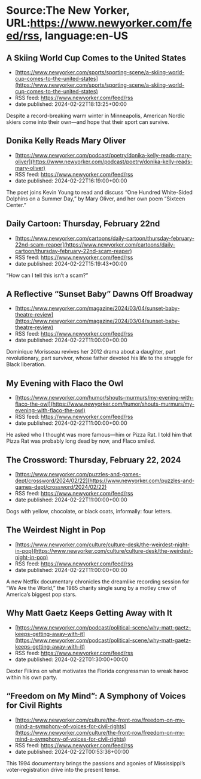 # Source:The New Yorker, URL:https://www.newyorker.com/feed/rss, language:en-US

## A Skiing World Cup Comes to the United States
 - [https://www.newyorker.com/sports/sporting-scene/a-skiing-world-cup-comes-to-the-united-states](https://www.newyorker.com/sports/sporting-scene/a-skiing-world-cup-comes-to-the-united-states)
 - RSS feed: https://www.newyorker.com/feed/rss
 - date published: 2024-02-22T18:13:25+00:00

Despite a record-breaking warm winter in Minneapolis, American Nordic skiers come into their own—and hope that their sport can survive.

## Donika Kelly Reads Mary Oliver
 - [https://www.newyorker.com/podcast/poetry/donika-kelly-reads-mary-oliver](https://www.newyorker.com/podcast/poetry/donika-kelly-reads-mary-oliver)
 - RSS feed: https://www.newyorker.com/feed/rss
 - date published: 2024-02-22T16:19:00+00:00

The poet joins Kevin Young to read and discuss “One Hundred White-Sided Dolphins on a Summer Day,” by Mary Oliver, and her own poem “Sixteen Center.”

## Daily Cartoon: Thursday, February 22nd
 - [https://www.newyorker.com/cartoons/daily-cartoon/thursday-february-22nd-scam-reaper](https://www.newyorker.com/cartoons/daily-cartoon/thursday-february-22nd-scam-reaper)
 - RSS feed: https://www.newyorker.com/feed/rss
 - date published: 2024-02-22T15:19:43+00:00

“How can I tell this isn’t a scam?”

## A Reflective “Sunset Baby” Dawns Off Broadway
 - [https://www.newyorker.com/magazine/2024/03/04/sunset-baby-theatre-review](https://www.newyorker.com/magazine/2024/03/04/sunset-baby-theatre-review)
 - RSS feed: https://www.newyorker.com/feed/rss
 - date published: 2024-02-22T11:00:00+00:00

Dominique Morisseau revives her 2012 drama about a daughter, part revolutionary, part survivor, whose father devoted his life to the struggle for Black liberation.

## My Evening with Flaco the Owl
 - [https://www.newyorker.com/humor/shouts-murmurs/my-evening-with-flaco-the-owl](https://www.newyorker.com/humor/shouts-murmurs/my-evening-with-flaco-the-owl)
 - RSS feed: https://www.newyorker.com/feed/rss
 - date published: 2024-02-22T11:00:00+00:00

He asked who I thought was more famous—him or Pizza Rat. I told him that Pizza Rat was probably long dead by now, and Flaco smiled.

## The Crossword: Thursday, February 22, 2024
 - [https://www.newyorker.com/puzzles-and-games-dept/crossword/2024/02/22](https://www.newyorker.com/puzzles-and-games-dept/crossword/2024/02/22)
 - RSS feed: https://www.newyorker.com/feed/rss
 - date published: 2024-02-22T11:00:00+00:00

Dogs with yellow, chocolate, or black coats, informally: four letters.

## The Weirdest Night in Pop
 - [https://www.newyorker.com/culture/culture-desk/the-weirdest-night-in-pop](https://www.newyorker.com/culture/culture-desk/the-weirdest-night-in-pop)
 - RSS feed: https://www.newyorker.com/feed/rss
 - date published: 2024-02-22T11:00:00+00:00

A new Netflix documentary chronicles the dreamlike recording session for “We Are the World,” the 1985 charity single sung by a motley crew of America’s biggest pop stars.

## Why Matt Gaetz Keeps Getting Away with It
 - [https://www.newyorker.com/podcast/political-scene/why-matt-gaetz-keeps-getting-away-with-it](https://www.newyorker.com/podcast/political-scene/why-matt-gaetz-keeps-getting-away-with-it)
 - RSS feed: https://www.newyorker.com/feed/rss
 - date published: 2024-02-22T01:30:00+00:00

Dexter Filkins on what motivates the Florida congressman to wreak havoc within his own party.

## “Freedom on My Mind”: A Symphony of Voices for Civil Rights
 - [https://www.newyorker.com/culture/the-front-row/freedom-on-my-mind-a-symphony-of-voices-for-civil-rights](https://www.newyorker.com/culture/the-front-row/freedom-on-my-mind-a-symphony-of-voices-for-civil-rights)
 - RSS feed: https://www.newyorker.com/feed/rss
 - date published: 2024-02-22T00:53:36+00:00

This 1994 documentary brings the passions and agonies of Mississippi’s voter-registration drive into the present tense.

